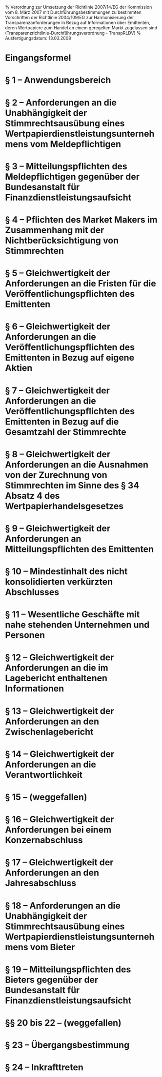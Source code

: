 % Verordnung zur Umsetzung der Richtlinie 2007/14/EG der Kommission vom 8. März 2007 mit Durchführungsbestimmungen zu bestimmten Vorschriften der Richtlinie 2004/109/EG zur Harmonisierung der Transparenzanforderungen in Bezug auf Informationen über Emittenten, deren Wertpapiere zum Handel an einem geregelten Markt zugelassen sind  (Transparenzrichtlinie-Durchführungsverordnung - TranspRLDV)
% Ausfertigungsdatum: 13.03.2008
 
# Eingangsformel

# § 1 – Anwendungsbereich

# § 2 – Anforderungen an die Unabhängigkeit der Stimmrechtsausübung eines Wertpapierdienstleistungsunternehmens vom Meldepflichtigen

# § 3 – Mitteilungspflichten des Meldepflichtigen gegenüber der Bundesanstalt für Finanzdienstleistungsaufsicht

# § 4 – Pflichten des Market Makers im Zusammenhang mit der Nichtberücksichtigung von Stimmrechten

# § 5 – Gleichwertigkeit der Anforderungen an die Fristen für die Veröffentlichungspflichten des Emittenten

# § 6 – Gleichwertigkeit der Anforderungen an die Veröffentlichungspflichten des Emittenten in Bezug auf eigene Aktien

# § 7 – Gleichwertigkeit der Anforderungen an die Veröffentlichungspflichten des Emittenten in Bezug auf die Gesamtzahl der Stimmrechte

# § 8 – Gleichwertigkeit der Anforderungen an die Ausnahmen von der Zurechnung von Stimmrechten im Sinne des § 34 Absatz 4 des Wertpapierhandelsgesetzes

# § 9 – Gleichwertigkeit der Anforderungen an Mitteilungspflichten des Emittenten

# § 10 – Mindestinhalt des nicht konsolidierten verkürzten Abschlusses

# § 11 – Wesentliche Geschäfte mit nahe stehenden Unternehmen und Personen

# § 12 – Gleichwertigkeit der Anforderungen an die im Lagebericht enthaltenen Informationen

# § 13 – Gleichwertigkeit der Anforderungen an den Zwischenlagebericht

# § 14 – Gleichwertigkeit der Anforderungen an die Verantwortlichkeit

# § 15 – (weggefallen)

# § 16 – Gleichwertigkeit der Anforderungen bei einem Konzernabschluss

# § 17 – Gleichwertigkeit der Anforderungen an den Jahresabschluss

# § 18 – Anforderungen an die Unabhängigkeit der Stimmrechtsausübung eines Wertpapierdienstleistungsunternehmens vom Bieter

# § 19 – Mitteilungspflichten des Bieters gegenüber der Bundesanstalt für Finanzdienstleistungsaufsicht

# §§ 20 bis 22 – (weggefallen)

# § 23 – Übergangsbestimmung

# § 24 – Inkrafttreten
